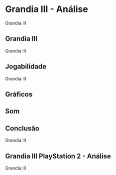 ---
---

# Grandia III - Análise

Grandia III

## Grandia III

Grandia III

## Jogabilidade

Grandia III

## Gráficos


## Som

## Conclusão

Grandia III

## Grandia III PlayStation 2 - Análise

Grandia III
